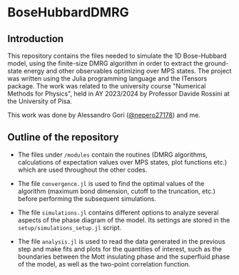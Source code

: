# BoseHubbardDMRG

## Introduction

This repository contains the files needed to simulate the 1D Bose-Hubbard model, using the finite-size DMRG algorithm in
order to extract the ground-state energy and other observables optimizing over MPS states. The project was written using
the Julia programming language and the ITensors package. The work was related to the  university course "Numerical Methods
for Physics", held in AY 2023/2024 by Professor Davide Rossini at the University of Pisa.

This work was done by Alessandro Gori ([@nepero27178](https://github.com/nepero27178)) and me.

## Outline of the repository

- The files under `/modules` contain the routines (DMRG algorithms, calculations of expectation values over MPS states, 
plot functions etc.) which are used throughout the other codes.

- The file `convergence.jl` is used to find the optimal values of the algorithm (maximum bond dimension, cutoff to the
truncation, etc.) before performing the subsequent simulations.

- The file `simulations.jl` contains different options to analyze several aspects of the phase diagram of the model. 
Its settings are stored in the `setup/simulations_setup.jl` script.

- The file `analysis.jl` is used to read the data generated in the previous step and make fits and plots for the
quantities of interest, such as the boundaries between the Mott insulating phase and the superfluid phase of the model,
as well as the two-point correlation function.